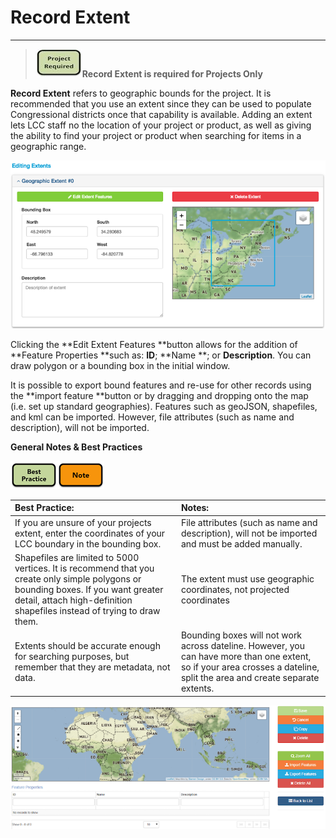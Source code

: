 # Record Extent

---

> ![](/assets/project_required_small.png)**Record Extent is required for Projects Only**

**Record Extent** refers to geographic bounds for the project. It is recommended that you use an extent since they can be used to populate Congressional districts once that capability is available. Adding an extent lets LCC staff no the location of your project or product, as well as giving the ability to find your project or product when searching for items in a geographic range.

![](/assets/extent_screenshot.png)

Clicking the **Edit Extent Features **button allows for the addition of **Feature Properties **such as: **ID**; **Name **; or **Description**. You can draw polygon or a bounding box in the initial window.

It is possible to export bound features and re-use for other records using the **import feature **button or by dragging and dropping onto the map \(i.e. set up standard geographies\). Features such as geoJSON, shapefiles, and kml can be imported. However, file attributes \(such as name and description\), will not be imported.



**General Notes & Best Practices**

![](/assets/best_practice_small.png)![](/assets/note_small.png)  


| Best Practice: | Notes: |
| :--- | :--- |
| If you are unsure of your projects extent, enter the coordinates of your LCC boundary in the bounding box. | File attributes \(such as name and description\), will not be imported and must be added manually. |
| Shapefiles are limited to 5000 vertices. It is recommend that you create only simple polygons or bounding boxes. If you want greater detail, attach high-definition shapefiles instead of trying to draw them. | The extent must use geographic coordinates, not projected coordinates |
| Extents should be accurate enough for searching purposes, but remember that they are metadata, not data. | Bounding boxes will not work across dateline. However, you can have more than one extent, so if your area crosses a dateline, split the area and create separate extents. |





![](/assets/edit_extent_page.png)

